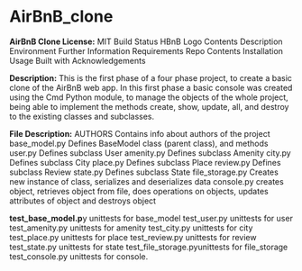 # AirBnB_clone

**AirBnB Clone License:** MIT Build Status HBnB Logo
Contents Description Environment Further Information Requirements Repo Contents Installation Usage Built with Acknowledgements

**Description:** This is the first phase of a four phase project, to create a basic clone of the AirBnB web app. In this first phase a basic console was created using the Cmd Python module, to manage the objects of the whole project, being able to implement the methods create, show, update, all, and destroy to the existing classes and subclasses.

**File Description:** AUTHORS Contains info about authors of the project base_model.py Defines BaseModel class (parent class), and methods user.py Defines subclass User amenity.py Defines subclass Amenity city.py Defines subclass City place.py Defines subclass Place review.py Defines subclass Review state.py Defines subclass State file_storage.py Creates new instance of class, serializes and deserializes data console.py creates object, retrieves object from file, does operations on objects, updates attributes of object and destroys object

**test_base_model.p**y unittests for base_model test_user.py unittests for user test_amenity.py unittests for amenity test_city.py unittests for city test_place.py unittests for place test_review.py unittests for review test_state.py unittests for state test_file_storage.pyunittests for file_storage test_console.py unittests for console.


